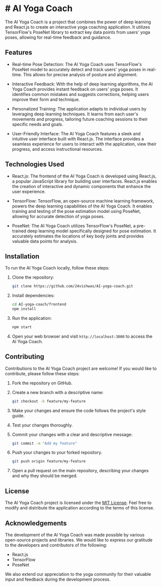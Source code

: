 # # AI Yoga Coach

The AI Yoga Coach is a project that combines the power of deep learning and React.js to create an interactive yoga coaching application. It utilizes TensorFlow's PoseNet library to extract key data points from users' yoga poses, allowing for real-time feedback and guidance.

## Features

- Real-time Pose Detection: The AI Yoga Coach uses TensorFlow's PoseNet model to accurately detect and track users' yoga poses in real-time. This allows for precise analysis of posture and alignment.

- Interactive Feedback: With the help of deep learning algorithms, the AI Yoga Coach provides instant feedback on users' yoga poses. It identifies common mistakes and suggests corrections, helping users improve their form and technique.

- Personalized Training: The application adapts to individual users by leveraging deep learning techniques. It learns from each user's movements and progress, tailoring future coaching sessions to their specific needs and goals.

- User-Friendly Interface: The AI Yoga Coach features a sleek and intuitive user interface built with React.js. The interface provides a seamless experience for users to interact with the application, view their progress, and access instructional resources.

## Technologies Used

- React.js: The frontend of the AI Yoga Coach is developed using React.js, a popular JavaScript library for building user interfaces. React.js enables the creation of interactive and dynamic components that enhance the user experience.

- TensorFlow: TensorFlow, an open-source machine learning framework, powers the deep learning capabilities of the AI Yoga Coach. It enables training and testing of the pose estimation model using PoseNet, allowing for accurate detection of yoga poses.

- PoseNet: The AI Yoga Coach utilizes TensorFlow's PoseNet, a pre-trained deep learning model specifically designed for pose estimation. It accurately estimates the locations of key body joints and provides valuable data points for analysis.

## Installation

To run the AI Yoga Coach locally, follow these steps:

1. Clone the repository:

   ```bash
   git clone https://github.com/24vishwas/AI-yoga-coach.git
   ```

2. Install dependencies:

   ```bash
   cd AI-yoga-coach/frontend
   npm install
   ```

3. Run the application:

   ```bash
   npm start
   ```

4. Open your web browser and visit `http://localhost:3000` to access the AI Yoga Coach.

## Contributing

Contributions to the AI Yoga Coach project are welcome! If you would like to contribute, please follow these steps:

1. Fork the repository on GitHub.

2. Create a new branch with a descriptive name:

   ```bash
   git checkout -b feature/my-feature
   ```

3. Make your changes and ensure the code follows the project's style guide.

4. Test your changes thoroughly.

5. Commit your changes with a clear and descriptive message:

   ```bash
   git commit -m "Add my feature"
   ```

6. Push your changes to your forked repository.

   ```bash
   git push origin feature/my-feature
   ```

7. Open a pull request on the main repository, describing your changes and why they should be merged.

## License

The AI Yoga Coach project is licensed under the [MIT License](LICENSE). Feel free to modify and distribute the application according to the terms of this license.

## Acknowledgements

The development of the AI Yoga Coach was made possible by various open-source projects and libraries. We would like to express our gratitude to the developers and contributors of the following:

- React.js
- TensorFlow
- PoseNet

We also extend our appreciation to the yoga community for their valuable input and feedback during the development process.
